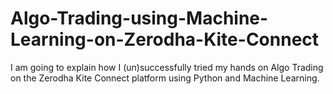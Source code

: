 # Algo-Trading-using-Machine-Learning-on-Zerodha-Kite-Connect

I am going to explain how I (un)successfully tried my hands on Algo Trading on the Zerodha Kite Connect platform using Python and Machine Learning.
